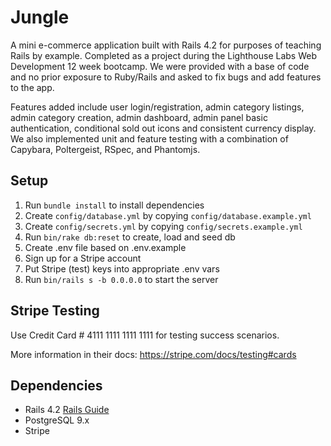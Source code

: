 # Jungle

A mini e-commerce application built with Rails 4.2 for purposes of teaching Rails by example. Completed as a project during the Lighthouse Labs Web Development 12 week bootcamp. We were provided with a base of code and no prior exposure to Ruby/Rails and asked to fix bugs and add features to the app.

Features added include user login/registration, admin category listings, admin category creation, admin dashboard, admin panel basic authentication, conditional sold out icons and consistent currency display. We also implemented unit and feature testing with a combination of Capybara, Poltergeist, RSpec, and Phantomjs.




## Setup

1. Run `bundle install` to install dependencies
2. Create `config/database.yml` by copying `config/database.example.yml`
3. Create `config/secrets.yml` by copying `config/secrets.example.yml`
4. Run `bin/rake db:reset` to create, load and seed db
5. Create .env file based on .env.example
6. Sign up for a Stripe account
7. Put Stripe (test) keys into appropriate .env vars
8. Run `bin/rails s -b 0.0.0.0` to start the server

## Stripe Testing

Use Credit Card # 4111 1111 1111 1111 for testing success scenarios.

More information in their docs: <https://stripe.com/docs/testing#cards>

## Dependencies

* Rails 4.2 [Rails Guide](http://guides.rubyonrails.org/v4.2/)
* PostgreSQL 9.x
* Stripe

